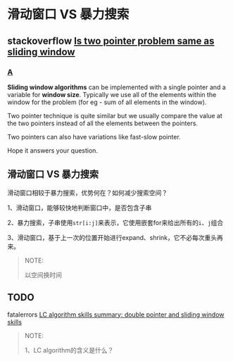 # 滑动窗口 VS 暴力搜索



## stackoverflow [Is two pointer problem same as sliding window](https://stackoverflow.com/questions/64078162/is-two-pointer-problem-same-as-sliding-window)



### [A](https://stackoverflow.com/a/64078338)

**Sliding window algorithms** can be implemented with a single pointer and a variable for **window size**. Typically we use all of the elements within the window for the problem (for eg - sum of all elements in the window).

Two pointer technique is quite similar but we usually compare the value at the two pointers instead of all the elements between the pointers.

Two pointers can also have variations like fast-slow pointer.

Hope it answers your question.

## 滑动窗口 VS 暴力搜索

滑动窗口相较于暴力搜索，优势何在？如何减少搜索空间？

1、滑动窗口，能够较快地判断窗口中，是否包含子串

2、暴力搜索，子串使用`str[i:j]`来表示，它使用嵌套for来给出所有的`i`、`j`组合

3、滑动窗口，基于上一次的位置开始进行expand、shrink，它不必每次重头再来。

> NOTE: 
>
> 以空间换时间

## TODO

fatalerrors [LC algorithm skills summary: double pointer and sliding window skills](https://www.fatalerrors.org/a/lc-algorithm-skills-summary-double-pointer-and-sliding-window-skills.html)

> NOTE: 
>
> 1、LC algorithm的含义是什么？